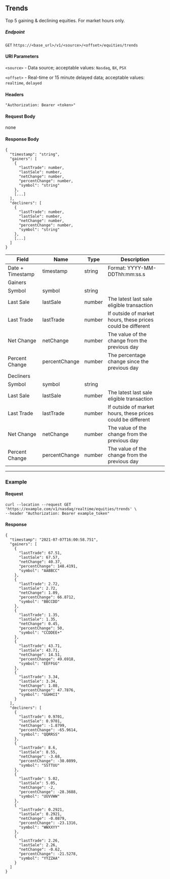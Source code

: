 ## Trends

Top 5 gaining & declining equities. For market hours only.

##### Endpoint

`GET` `https://<base_url>/v1/<source>/<offset>/equities/trends`

#### URI Parameters

`<source>` - Data source; acceptable values: `Nasdaq`, `BX`, `PSX`

`<offset>` - Real-time or 15 minute delayed data; acceptable values: `realtime`, `delayed`

#### Headers

`"Authorization: Bearer <token>"`

#### Request Body

none

#### Response Body

```
{
  "timestamp": "string",
  "gainers": [
    {
      "lastTrade": number,
      "lastSale": number,
      "netChange": number,
      "percentChange": number,
      "symbol": "string"
    },
    [...]
  ],
  "decliners": [
    {
      "lastTrade": number,
      "lastSale": number,
      "netChange": number,
      "percentChange": number,
      "symbol": "string"
    },
    [...]
  ]
}
```

| Field | Name | Type | Description |
|-------|------|------|-------------|
|Date + Timestamp|timestamp|string|Format: YYYY-MM-DDThh:mm:ss.s|
|Gainers         |               ||
|Symbol          |symbol         |string||
|Last Sale       |lastSale       |number|The latest last sale eligible transaction|
|Last Trade      |lastTrade      |number |If outside of market hours, these prices could be different|
|Net Change      |netChange      |number|The value of the change from the previous day|
|Percent Change  |percentChange  |number|The percentage change since the previous day|
|Decliners       |               ||
|Symbol          |symbol         |string||
|Last Sale       |lastSale       |number|The latest last sale eligible transaction|
|Last Trade      |lastTrade      |number |If outside of market hours, these prices could be different|
|Net Change      |netChange      |number|The value of the change from the previous day|
|Percent Change  |percentChange  |number|The value of the change from the previous day|


---


### Example

#### Request

```
curl --location --request GET 'https://example.com/v1/nasdaq/realtime/equities/trends' \
--header "Authorization: Bearer example_token"
```

#### Response

```
{
  "timestamp": "2021-07-07T16:00:58.751",
  "gainers": [
    {
      "lastTrade": 67.51,
      "lastSale": 67.57,
      "netChange": 40.37,
      "percentChange": 148.4191,
      "symbol": "AABBCC"
    },
    {
      "lastTrade": 2.72,
      "lastSale": 2.72,
      "netChange": 1.09,
      "percentChange": 66.8712,
      "symbol": "BBCCDD"
    },
    {
      "lastTrade": 1.35,
      "lastSale": 1.35,
      "netChange": 0.45,
      "percentChange": 50,
      "symbol": "CCDDEE+"
    },
    {
      "lastTrade": 43.71,
      "lastSale": 43.71,
      "netChange": 14.51,
      "percentChange": 49.6918,
      "symbol": "EEFFGG"
    },
    {
      "lastTrade": 3.34,
      "lastSale": 3.34,
      "netChange": 1.08,
      "percentChange": 47.7876,
      "symbol": "GGHHII"
    }
  ],
  "decliners": [
    {
      "lastTrade": 0.9701,
      "lastSale": 0.9701,
      "netChange": -1.8799,
      "percentChange": -65.9614,
      "symbol": "QQRRSS"
    },
    {
      "lastTrade": 8.6,
      "lastSale": 8.55,
      "netChange": -3.68,
      "percentChange": -30.0899,
      "symbol": "SSTTUU"
    },
    {
      "lastTrade": 5.02,
      "lastSale": 5.05,
      "netChange": -2,
      "percentChange": -28.3688,
      "symbol": "UUVVWW"
    },
    {
      "lastTrade": 0.2921,
      "lastSale": 0.2921,
      "netChange": -0.0879,
      "percentChange": -23.1316,
      "symbol": "WWXXYY"
    },
    {
      "lastTrade": 2.26,
      "lastSale": 2.26,
      "netChange": -0.62,
      "percentChange": -21.5278,
      "symbol": "YYZZAA"
    }
  ]
}
```
